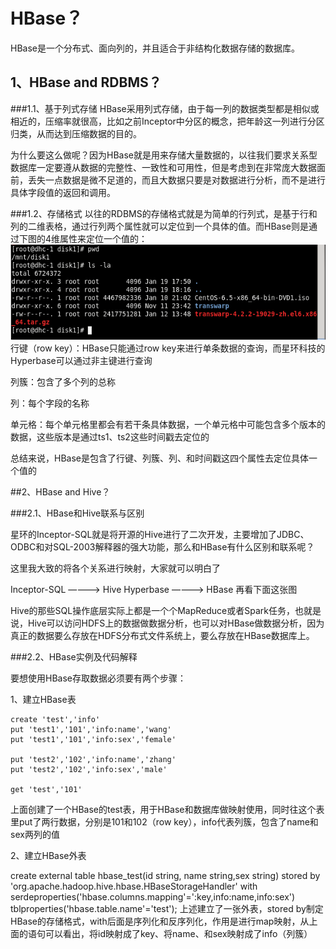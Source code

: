 # HBase？

HBase是一个分布式、面向列的，并且适合于非结构化数据存储的数据库。



## 1、HBase and RDBMS？

###1.1、基于列式存储
HBase采用列式存储，由于每一列的数据类型都是相似或相近的，压缩率就很高，比如之前Inceptor中分区的概念，把年龄这一列进行分区归类，从而达到压缩数据的目的。

为什么要这么做呢？因为HBase就是用来存储大量数据的，以往我们要求关系型数据库一定要遵从数据的完整性、一致性和可用性，但是考虑到在非常庞大数据面前，丢失一点数据是微不足道的，而且大数据只要是对数据进行分析，而不是进行具体字段值的返回和调用。

###1.2、存储格式
以往的RDBMS的存储格式就是为简单的行列式，是基于行和列的二维表格，通过行列两个属性就可以定位到一个具体的值。而HBase则是通过下图的4维属性来定位一个值的：
![](1.png)
行键（row key）：HBase只能通过row key来进行单条数据的查询，而星环科技的Hyperbase可以通过非主键进行查询

列簇：包含了多个列的总称

列：每个字段的名称

单元格：每个单元格里都会有若干条具体数据，一个单元格中可能包含多个版本的数据，这些版本是通过ts1、ts2这些时间戳去定位的

总结来说，HBase是包含了行键、列簇、列、和时间戳这四个属性去定位具体一个值的



##2、HBase and Hive？

###2.1、HBase和Hive联系与区别

星环的Inceptor-SQL就是将开源的Hive进行了二次开发，主要增加了JDBC、ODBC和对SQL-2003解释器的强大功能，那么和HBase有什么区别和联系呢？

这里我大致的将各个关系进行映射，大家就可以明白了

Inceptor-SQL ————> Hive
Hyperbase    ————> HBase
再看下面这张图




Hive的那些SQL操作底层实际上都是一个个MapReduce或者Spark任务，也就是说，Hive可以访问HDFS上的数据做数据分析，也可以对HBase做数据分析，因为真正的数据要么存放在HDFS分布式文件系统上，要么存放在HBase数据库上。


###2.2、HBase实例及代码解释

要想使用HBase存取数据必须要有两个步骤：

1、建立HBase表

```
create 'test','info'
put 'test1','101','info:name','wang'
put 'test1','101','info:sex','female'

put 'test2','102','info:name','zhang'
put 'test2','102','info:sex','male'

get 'test','101'
```


上面创建了一个HBase的test表，用于HBase和数据库做映射使用，同时往这个表里put了两行数据，分别是101和102（row key），info代表列簇，包含了name和sex两列的值

2、建立HBase外表

create external table hbase_test(id string, name string,sex string)
stored by 'org.apache.hadoop.hive.hbase.HBaseStorageHandler'
with serdeproperties('hbase.columns.mapping'=':key,info:name,info:sex') tblproperties('hbase.table.name'='test');
上述建立了一张外表，stored by制定HBase的存储格式，with后面是序列化和反序列化，作用是进行map映射，从上面的语句可以看出，将id映射成了key、将name、和sex映射成了info（列簇）











